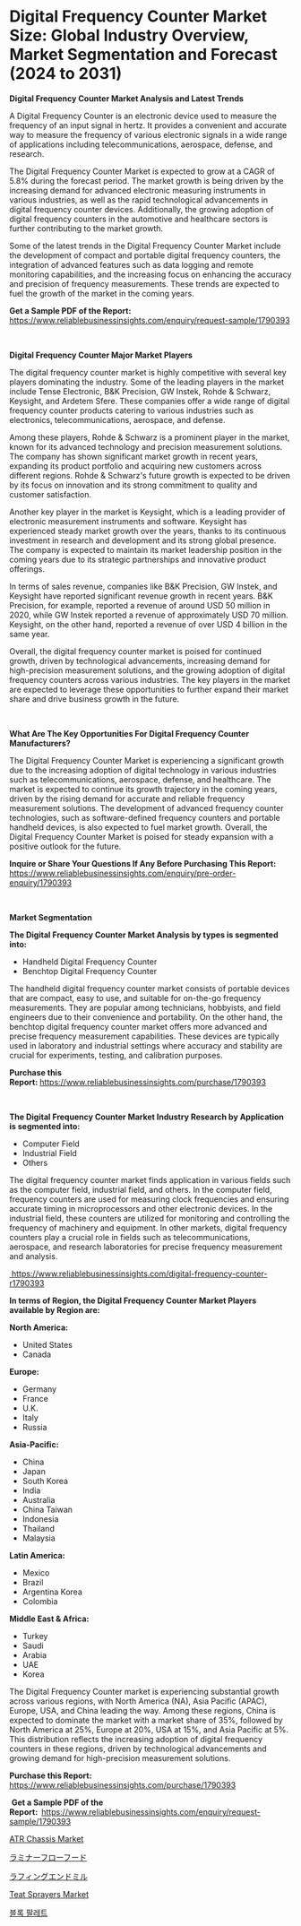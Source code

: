 <p><h1>Digital Frequency Counter Market Size: Global Industry Overview, Market Segmentation and Forecast (2024 to 2031)</h1></p><p><strong>Digital Frequency Counter Market Analysis and Latest Trends</strong></p>
<p><p>A Digital Frequency Counter is an electronic device used to measure the frequency of an input signal in hertz. It provides a convenient and accurate way to measure the frequency of various electronic signals in a wide range of applications including telecommunications, aerospace, defense, and research.</p><p>The Digital Frequency Counter Market is expected to grow at a CAGR of 5.8% during the forecast period. The market growth is being driven by the increasing demand for advanced electronic measuring instruments in various industries, as well as the rapid technological advancements in digital frequency counter devices. Additionally, the growing adoption of digital frequency counters in the automotive and healthcare sectors is further contributing to the market growth.</p><p>Some of the latest trends in the Digital Frequency Counter Market include the development of compact and portable digital frequency counters, the integration of advanced features such as data logging and remote monitoring capabilities, and the increasing focus on enhancing the accuracy and precision of frequency measurements. These trends are expected to fuel the growth of the market in the coming years.</p></p>
<p><strong>Get a Sample PDF of the Report:&nbsp;</strong> <a href="https://www.reliablebusinessinsights.com/enquiry/request-sample/1790393">https://www.reliablebusinessinsights.com/enquiry/request-sample/1790393</a></p>
<p>&nbsp;</p>
<p><strong>Digital Frequency Counter Major Market Players</strong></p>
<p><p>The digital frequency counter market is highly competitive with several key players dominating the industry. Some of the leading players in the market include Tense Electronic, B&K Precision, GW Instek, Rohde & Schwarz, Keysight, and Ardetem Sfere. These companies offer a wide range of digital frequency counter products catering to various industries such as electronics, telecommunications, aerospace, and defense.</p><p>Among these players, Rohde & Schwarz is a prominent player in the market, known for its advanced technology and precision measurement solutions. The company has shown significant market growth in recent years, expanding its product portfolio and acquiring new customers across different regions. Rohde & Schwarz's future growth is expected to be driven by its focus on innovation and its strong commitment to quality and customer satisfaction.</p><p>Another key player in the market is Keysight, which is a leading provider of electronic measurement instruments and software. Keysight has experienced steady market growth over the years, thanks to its continuous investment in research and development and its strong global presence. The company is expected to maintain its market leadership position in the coming years due to its strategic partnerships and innovative product offerings.</p><p>In terms of sales revenue, companies like B&K Precision, GW Instek, and Keysight have reported significant revenue growth in recent years. B&K Precision, for example, reported a revenue of around USD 50 million in 2020, while GW Instek reported a revenue of approximately USD 70 million. Keysight, on the other hand, reported a revenue of over USD 4 billion in the same year.</p><p>Overall, the digital frequency counter market is poised for continued growth, driven by technological advancements, increasing demand for high-precision measurement solutions, and the growing adoption of digital frequency counters across various industries. The key players in the market are expected to leverage these opportunities to further expand their market share and drive business growth in the future.</p></p>
<p>&nbsp;</p>
<p><strong>What Are The Key Opportunities For Digital Frequency Counter Manufacturers?</strong></p>
<p><p>The Digital Frequency Counter Market is experiencing a significant growth due to the increasing adoption of digital technology in various industries such as telecommunications, aerospace, defense, and healthcare. The market is expected to continue its growth trajectory in the coming years, driven by the rising demand for accurate and reliable frequency measurement solutions. The development of advanced frequency counter technologies, such as software-defined frequency counters and portable handheld devices, is also expected to fuel market growth. Overall, the Digital Frequency Counter Market is poised for steady expansion with a positive outlook for the future.</p></p>
<p><strong>Inquire or Share Your Questions If Any Before Purchasing This Report:</strong> <a href="https://www.reliablebusinessinsights.com/enquiry/pre-order-enquiry/1790393">https://www.reliablebusinessinsights.com/enquiry/pre-order-enquiry/1790393</a></p>
<p>&nbsp;</p>
<p><strong>Market Segmentation</strong></p>
<p><strong>The Digital Frequency Counter Market Analysis by types is segmented into:</strong></p>
<p><ul><li>Handheld Digital Frequency Counter</li><li>Benchtop Digital Frequency Counter</li></ul></p>
<p><p>The handheld digital frequency counter market consists of portable devices that are compact, easy to use, and suitable for on-the-go frequency measurements. They are popular among technicians, hobbyists, and field engineers due to their convenience and portability. On the other hand, the benchtop digital frequency counter market offers more advanced and precise frequency measurement capabilities. These devices are typically used in laboratory and industrial settings where accuracy and stability are crucial for experiments, testing, and calibration purposes.</p></p>
<p><strong>Purchase this Report:&nbsp;</strong><a href="https://www.reliablebusinessinsights.com/purchase/1790393">https://www.reliablebusinessinsights.com/purchase/1790393</a></p>
<p>&nbsp;</p>
<p><strong>The Digital Frequency Counter Market Industry Research by Application is segmented into:</strong></p>
<p><ul><li>Computer Field</li><li>Industrial Field</li><li>Others</li></ul></p>
<p><p>The digital frequency counter market finds application in various fields such as the computer field, industrial field, and others. In the computer field, frequency counters are used for measuring clock frequencies and ensuring accurate timing in microprocessors and other electronic devices. In the industrial field, these counters are utilized for monitoring and controlling the frequency of machinery and equipment. In other markets, digital frequency counters play a crucial role in fields such as telecommunications, aerospace, and research laboratories for precise frequency measurement and analysis.</p></p>
<p><a href="https://www.reliablebusinessinsights.com/digital-frequency-counter-r1790393">&nbsp;https://www.reliablebusinessinsights.com/digital-frequency-counter-r1790393</a></p>
<p><strong>In terms of Region, the Digital Frequency Counter Market Players available by Region are:</strong></p>
<p>
    <p> <strong> North America: </strong>
        <ul>
            <li>United States</li>
            <li>Canada</li>
        </ul>
        </p> 
    <p> <strong> Europe: </strong>
        <ul>
            <li>Germany</li>
            <li>France</li>
            <li>U.K.</li>
            <li>Italy</li>
            <li>Russia</li>
        </ul>
        </p> 
    <p> <strong> Asia-Pacific: </strong>
        <ul>
            <li>China</li>
            <li>Japan</li>
            <li>South Korea</li>
            <li>India</li>
            <li>Australia</li>
            <li>China Taiwan</li>
            <li>Indonesia</li>
            <li>Thailand</li>
            <li>Malaysia</li>
        </ul>
        </p> 
    <p> <strong> Latin America: </strong>
        <ul>
            <li>Mexico</li>
            <li>Brazil</li>
            <li>Argentina Korea</li>
            <li>Colombia</li>
        </ul>
        </p> 
    <p> <strong> Middle East & Africa: </strong>
        <ul>
            <li>Turkey</li>
            <li>Saudi</li>
            <li>Arabia</li>
            <li>UAE</li>
            <li>Korea</li>
        </ul>
    </p>
    </p>
<p><p>The Digital Frequency Counter market is experiencing substantial growth across various regions, with North America (NA), Asia Pacific (APAC), Europe, USA, and China leading the way. Among these regions, China is expected to dominate the market with a market share of 35%, followed by North America at 25%, Europe at 20%, USA at 15%, and Asia Pacific at 5%. This distribution reflects the increasing adoption of digital frequency counters in these regions, driven by technological advancements and growing demand for high-precision measurement solutions.</p></p>
<p><strong>Purchase this Report: </strong><a href="https://www.reliablebusinessinsights.com/purchase/1790393">https://www.reliablebusinessinsights.com/purchase/1790393</a></p>
<p>&nbsp;<strong>Get a Sample PDF of the Report:&nbsp;&nbsp;</strong><a href="https://www.reliablebusinessinsights.com/enquiry/request-sample/1790393">https://www.reliablebusinessinsights.com/enquiry/request-sample/1790393</a></p>
<p><strong></strong></p>
<p><p><a href="https://github.com/seekum/Market-Research-Report-List-3/blob/main/atr-chassis-market.md">ATR Chassis Market</a></p><p><a href="https://medium.com/@jacksonwiza1924/%E3%83%A9%E3%83%B3%E3%83%80%E3%83%A0%E3%83%95%E3%83%AD%E3%83%BC%E3%83%95%E3%83%BC%E3%83%89%E5%B8%82%E5%A0%B4-2024%E5%B9%B4%E3%81%8B%E3%82%892031%E5%B9%B4%E3%81%AE%E3%82%B0%E3%83%AD%E3%83%BC%E3%83%90%E3%83%AB%E3%83%9E%E3%83%BC%E3%82%B1%E3%83%83%E3%83%88%E5%8B%95%E5%90%91%E3%81%A8%E8%B2%A9%E5%A3%B2%E5%8B%95%E5%90%91-26f1e8dceacf">ラミナーフローフード</a></p><p><a href="https://github.com/CloydAbbott2023/Market-Research-Report-List-2/blob/main/5068851156944.md">ラフィングエンドミル</a></p><p><a href="https://github.com/timeliteaut/Market-Research-Report-List-3/blob/main/teat-sprayers-market.md">Teat Sprayers Market</a></p><p><a href="https://github.com/romeshmittrochakma11/Market-Research-Report-List-1/blob/main/2631525168187.md">블록 팔레트</a></p></p>